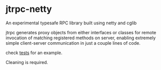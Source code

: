 # jtrpc-netty
An experimental typesafe RPC library built using netty and cglib

jtrpc generates proxy objects from either interfaces or classes for remote invocation of matching registered methods on server, enabling extremely simple client-server communication in just a couple lines of code. 

check [tests](src/test/java) for an example. 

Cleaning is required.
